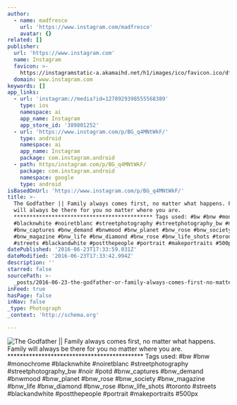 ```yaml
---
author:
  - name: madfresco
    url: 'https://www.instagram.com/madfresco'
    avatar: {}
related: []
publisher:
  url: 'https://www.instagram.com'
  name: Instagram
  favicon: >-
    https://instagramstatic-a.akamaihd.net/h1/images/ico/favicon.ico/dfa85bb1fd63.ico
  domain: www.instagram.com
keywords: []
app_links:
  - url: 'instagram://media?id=1278929398555568389'
    type: ios
    namespace: ai
    app_name: Instagram
    app_store_id: '389801252'
  - url: 'https://www.instagram.com/p/BG_q4MNtWkF/'
    type: android
    namespace: ai
    app_name: Instagram
    package: com.instagram.android
  - path: https/instagram.com/p/BG_q4MNtWkF/
    package: com.instagram.android
    namespace: google
    type: android
isBasedOnUrl: 'https://www.instagram.com/p/BG_q4MNtWkF/'
title: >-
  The Godfather || Family always comes first, no matter what happens. Family
  will always be there for you no matter where you are.
  ******************************************** Tags used: #bw #bnw #monochrome
  #blacknwhite #noiretblanc #streetphotography #streetphotography_bw #noir #potd
  #bnw_captures #bnw_demand #bnwmood #bnw_planet #bnw_rose #bnw_society
  #bnw_magazine #bnw_life #bnw_diamond #bnw_rose #bnw_life_shots #toronto
  #streets #blackandwhite #postthepeople #portrait #makeportraits #500px
datePublished: '2016-06-23T17:33:59.031Z'
dateModified: '2016-06-23T17:33:42.994Z'
description: ''
starred: false
sourcePath: >-
  _posts/2016-06-23-the-godfather-or-family-always-comes-first-no-matter-what-h.md
inFeed: true
hasPage: false
inNav: false
_type: Photograph
_context: 'http://schema.org'

---
```

![The Godfather || Family always comes first, no matter what happens. Family will always be there for you no matter where you are. ******************************************** Tags used: #bw #bnw #monochrome #blacknwhite #noiretblanc #streetphotography #streetphotography_bw #noir #potd #bnw_captures #bnw_demand #bnwmood #bnw_planet #bnw_rose #bnw_society #bnw_magazine #bnw_life #bnw_diamond #bnw_rose #bnw_life_shots #toronto #streets #blackandwhite #postthepeople #portrait #makeportraits #500px](https://scontent.cdninstagram.com/t51.2885-15/sh0.08/e35/p640x640/13413408_550010318517368_397369574_n.jpg?ig_cache_key=MTI3ODkyOTM5ODU1NTU2ODM4OQ%3D%3D.2)